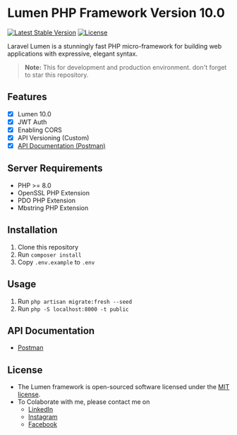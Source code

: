 # Lumen PHP Framework Version 10.0

[![Latest Stable Version](https://img.shields.io/packagist/v/laravel/lumen-framework)](https://packagist.org/packages/laravel/lumen-framework)
[![License](https://img.shields.io/packagist/l/laravel/lumen)](https://packagist.org/packages/laravel/lumen-framework)

Laravel Lumen is a stunningly fast PHP micro-framework for building web applications with expressive, elegant syntax.

> **Note:** This for development and production environment. don't forget to star this repository.

## Features

- [x] Lumen 10.0
- [x] JWT Auth
- [x] Enabling CORS
- [x] API Versioning (Custom)
- [x] [API Documentation (Postman)](https://www.postman.com/collections/0e1b8b8b1b1b1b1b1b1b)

## Server Requirements

- PHP >= 8.0
- OpenSSL PHP Extension
- PDO PHP Extension
- Mbstring PHP Extension

## Installation

1. Clone this repository
2. Run `composer install`
3. Copy `.env.example` to `.env`

## Usage

1. Run `php artisan migrate:fresh --seed`
3. Run `php -S localhost:8000 -t public`

## API Documentation

- [Postman](https://www.postman.com/collections/0e1b8b8b1b1b1b1b1b1b)

## License

- The Lumen framework is open-sourced software licensed under the [MIT license](https://opensource.org/licenses/MIT).
- To Colaborate with me, please contact me on 
  - [LinkedIn](https://www.linkedin.com/in/ahmad-rosid-9b1b8b1b1/)
  - [Instagram](https://www.instagram.com/ahmadrosid_/?hl=id)
  - [Facebook](https://www.facebook.com/ahmad.rosid.3386)


